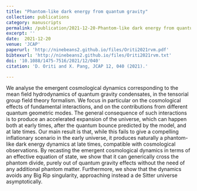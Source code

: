 ```yaml
---  
title: "Phantom-like dark energy from quantum gravity"
collection: publications
category: manuscripts
permalink: /publication/2021-12-20-Phantom-like dark energy from quantum gravity
excerpt: ''
date:  2021-12-20
venue: 'JCAP'
paperurl: 'http://ninebeans2.github.io/files/Oriti2021rvm.pdf'
bibtexurl: 'http://ninebeans2.github.io/files/Oriti2021rvm.txt'
doi: '10.1088/1475-7516/2021/12/040'
citation: 'D. Oriti and X. Pang, JCAP 12, 040 (2021).'

---  
```


We analyse the emergent cosmological dynamics corresponding to the mean field hydrodynamics of quantum gravity condensates, in the tensorial group field theory formalism. We focus in particular on the cosmological effects of fundamental interactions, and on the contributions from different quantum geometric modes. The general consequence of such interactions is to produce an accelerated expansion of the universe, which can happen both at early times, after the quantum bounce predicted by the model, and at late times. Our main result is that, while this fails to give a compelling inflationary scenario in the early universe, it produces naturally a phantom-like dark energy dynamics at late times, compatible with cosmological observations. By recasting the emergent cosmological dynamics in terms of an effective equation of state, we show that it can generically cross the phantom divide, purely out of quantum gravity effects without the need of any additional phantom matter. Furthermore, we show that the dynamics avoids any Big Rip singularity, approaching instead a de Sitter universe asymptotically.

